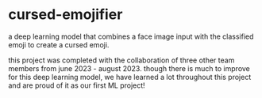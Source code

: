 # cursed-emojifier
a deep learning model that combines a face image input with the classified emoji to create a cursed emoji.

this project was completed with the collaboration of three other team members from june 2023 - august 2023.
though there is much to improve for this deep learning model, we have learned a lot throughout this project and are proud of it as our first ML project!
